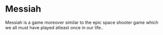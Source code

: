 # Messiah
Messiah is a game moreover similar to the epic space shooter game which we all must have played atleast once in our life..
